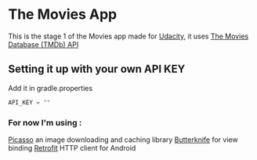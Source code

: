 # The Movies App
This is the stage 1 of the Movies app made for [Udacity](https://www.udacity.com/), it uses [The Movies Database (TMDb) API](https://www.themoviedb.org/documentation/api)

## Setting it up with your own API KEY
Add it in gradle.properties

``` groovy
API_KEY = ""
```

### For now I'm using :

[Picasso](https://github.com/square/picasso) an image downloading and caching library
[Butterknife](http://jakewharton.github.io/butterknife/) for view binding
[Retrofit](https://square.github.io/retrofit) HTTP client for Android
